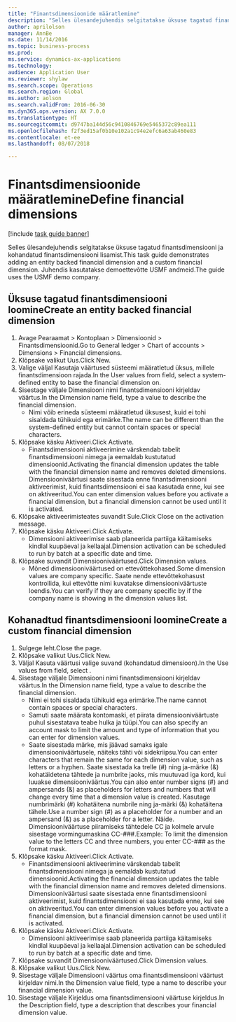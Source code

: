 ```yaml
--- 
title: "Finantsdimensioonide määratlemine"
description: "Selles ülesandejuhendis selgitatakse üksuse tagatud finantsdimensiooni ja kohandatud finantsdimensiooni lisamist."
author: aprilolson
manager: AnnBe
ms.date: 11/14/2016
ms.topic: business-process
ms.prod: 
ms.service: dynamics-ax-applications
ms.technology: 
audience: Application User
ms.reviewer: shylaw
ms.search.scope: Operations
ms.search.region: Global
ms.author: aolson
ms.search.validFrom: 2016-06-30
ms.dyn365.ops.version: AX 7.0.0
ms.translationtype: HT
ms.sourcegitcommit: d9747ba144d56c9410846769e5465372c89ea111
ms.openlocfilehash: f2f3ed15af0b10e102a1c94e2efc6a63ab460e83
ms.contentlocale: et-ee
ms.lasthandoff: 08/07/2018

---
```

# <a name="define-financial-dimensions"></a><span data-ttu-id="57d6f-103">Finantsdimensioonide määratlemine</span><span class="sxs-lookup"><span data-stu-id="57d6f-103">Define financial dimensions</span></span>

[!include [task guide banner](../../includes/task-guide-banner.md)]

<span data-ttu-id="57d6f-104">Selles ülesandejuhendis selgitatakse üksuse tagatud finantsdimensiooni ja kohandatud finantsdimensiooni lisamist.</span><span class="sxs-lookup"><span data-stu-id="57d6f-104">This task guide demonstrates adding an entity backed financial dimension and a custom financial dimension.</span></span>  <span data-ttu-id="57d6f-105">Juhendis kasutatakse demoettevõtte USMF andmeid.</span><span class="sxs-lookup"><span data-stu-id="57d6f-105">The guide uses the USMF demo company.</span></span>


## <a name="create-an-entity-backed-financial-dimension"></a><span data-ttu-id="57d6f-106">Üksuse tagatud finantsdimensiooni loomine</span><span class="sxs-lookup"><span data-stu-id="57d6f-106">Create an entity backed financial dimension</span></span>
1. <span data-ttu-id="57d6f-107">Avage Pearaamat > Kontoplaan > Dimensioonid > Finantsdimensioonid.</span><span class="sxs-lookup"><span data-stu-id="57d6f-107">Go to General ledger > Chart of accounts > Dimensions > Financial dimensions.</span></span>
2. <span data-ttu-id="57d6f-108">Klõpsake valikut Uus.</span><span class="sxs-lookup"><span data-stu-id="57d6f-108">Click New.</span></span>
3. <span data-ttu-id="57d6f-109">Valige väljal Kasutaja väärtused süsteemi määratletud üksus, millele finantsdimensioon rajada.</span><span class="sxs-lookup"><span data-stu-id="57d6f-109">In the User values from field, select a system-defined entity to base the financial dimension on.</span></span> 
4. <span data-ttu-id="57d6f-110">Sisestage väljale Dimensiooni nimi finantsdimensiooni kirjeldav väärtus.</span><span class="sxs-lookup"><span data-stu-id="57d6f-110">In the Dimension name field, type a value to describe the financial dimension.</span></span>
    * <span data-ttu-id="57d6f-111">Nimi võib erineda süsteemi määratletud üksusest, kuid ei tohi sisaldada tühikuid ega erimärke.</span><span class="sxs-lookup"><span data-stu-id="57d6f-111">The name can be different than the system-defined entity but cannot contain spaces or special characters.</span></span>  
5. <span data-ttu-id="57d6f-112">Klõpsake käsku Aktiveeri.</span><span class="sxs-lookup"><span data-stu-id="57d6f-112">Click Activate.</span></span>
    * <span data-ttu-id="57d6f-113">Finantsdimensiooni aktiveerimine värskendab tabelit finantsdimensiooni nimega ja eemaldab kustutatud dimensioonid.</span><span class="sxs-lookup"><span data-stu-id="57d6f-113">Activating the financial dimension updates the table with the financial dimension name and removes deleted dimensions.</span></span> <span data-ttu-id="57d6f-114">Dimensiooniväärtusi saate sisestada enne finantsdimensiooni aktiveerimist, kuid finantsdimensiooni ei saa kasutada enne, kui see on aktiveeritud.</span><span class="sxs-lookup"><span data-stu-id="57d6f-114">You can enter dimension values before you activate a financial dimension, but a financial dimension cannot be used until it is activated.</span></span>  
6. <span data-ttu-id="57d6f-115">Klõpsake aktiveerimisteates suvandit Sule.</span><span class="sxs-lookup"><span data-stu-id="57d6f-115">Click Close on the activation message.</span></span>
7. <span data-ttu-id="57d6f-116">Klõpsake käsku Aktiveeri.</span><span class="sxs-lookup"><span data-stu-id="57d6f-116">Click Activate.</span></span>
    * <span data-ttu-id="57d6f-117">Dimensiooni aktiveerimise saab planeerida partiiga käitamiseks kindlal kuupäeval ja kellaajal.</span><span class="sxs-lookup"><span data-stu-id="57d6f-117">Dimension activation can be scheduled to run by batch at a specific date and time.</span></span>  
8. <span data-ttu-id="57d6f-118">Klõpsake suvandit Dimensiooniväärtused.</span><span class="sxs-lookup"><span data-stu-id="57d6f-118">Click Dimension values.</span></span>
    * <span data-ttu-id="57d6f-119">Mõned dimensiooniväärtused on ettevõttekohased.</span><span class="sxs-lookup"><span data-stu-id="57d6f-119">Some dimension values are company specific.</span></span> <span data-ttu-id="57d6f-120">Saate nende ettevõttekohasust kontrollida, kui ettevõtte nimi kuvatakse dimensiooniväärtuste loendis.</span><span class="sxs-lookup"><span data-stu-id="57d6f-120">You can verify if they are company specific by if the company name is showing in the dimension values list.</span></span>  

## <a name="create-a-custom-financial-dimension"></a><span data-ttu-id="57d6f-121">Kohanadtud finantsdimensiooni loomine</span><span class="sxs-lookup"><span data-stu-id="57d6f-121">Create a custom financial dimension</span></span>
1. <span data-ttu-id="57d6f-122">Sulgege leht.</span><span class="sxs-lookup"><span data-stu-id="57d6f-122">Close the page.</span></span>
2. <span data-ttu-id="57d6f-123">Klõpsake valikut Uus.</span><span class="sxs-lookup"><span data-stu-id="57d6f-123">Click New.</span></span>
3. <span data-ttu-id="57d6f-124">Väljal Kasuta väärtusi valige suvand <Custom dimension> (kohandatud dimensioon).</span><span class="sxs-lookup"><span data-stu-id="57d6f-124">In the Use values from field, select <Custom dimension>.</span></span>
4. <span data-ttu-id="57d6f-125">Sisestage väljale Dimensiooni nimi finantsdimensiooni kirjeldav väärtus.</span><span class="sxs-lookup"><span data-stu-id="57d6f-125">In the Dimension name field, type a value to describe the financial dimension.</span></span>
    * <span data-ttu-id="57d6f-126">Nimi ei tohi sisaldada tühikuid ega erimärke.</span><span class="sxs-lookup"><span data-stu-id="57d6f-126">The name cannot contain spaces or special characters.</span></span>  
    * <span data-ttu-id="57d6f-127">Samuti saate määrata kontomaski, et piirata dimensiooniväärtuste puhul sisestatava teabe hulka ja tüüpi.</span><span class="sxs-lookup"><span data-stu-id="57d6f-127">You can also specify an account mask to limit the amount and type of information that you can enter for dimension values.</span></span>   
    * <span data-ttu-id="57d6f-128">Saate sisestada märke, mis jäävad samaks igale dimensiooniväärtusele, näiteks tähti või sidekriipsu.</span><span class="sxs-lookup"><span data-stu-id="57d6f-128">You can enter characters that remain the same for each dimension value, such as letters or a hyphen.</span></span> <span data-ttu-id="57d6f-129">Saate sisestada ka trelle (#) ning ja-märke (&) kohatäidetena tähtede ja numbrite jaoks, mis muutuvad iga kord, kui luuakse dimensiooniväärtus.</span><span class="sxs-lookup"><span data-stu-id="57d6f-129">You can also enter number signs (#) and ampersands (&) as placeholders for letters and numbers that will change every time that a dimension value is created.</span></span> <span data-ttu-id="57d6f-130">Kasutage numbrimärki (#) kohatäitena numbrile ning ja-märki (&) kohatäitena tähele.</span><span class="sxs-lookup"><span data-stu-id="57d6f-130">Use a number sign (#) as a placeholder for a number and an ampersand (&) as a placeholder for a letter.</span></span>  <span data-ttu-id="57d6f-131">Näide. Dimensiooniväärtuse piiramiseks tähtedele CC ja kolmele arvule sisestage vormingumaskina CC-###.</span><span class="sxs-lookup"><span data-stu-id="57d6f-131">Example: To limit the dimension value to the letters CC and three numbers, you enter CC-### as the format mask.</span></span>  
5. <span data-ttu-id="57d6f-132">Klõpsake käsku Aktiveeri.</span><span class="sxs-lookup"><span data-stu-id="57d6f-132">Click Activate.</span></span>
    * <span data-ttu-id="57d6f-133">Finantsdimensiooni aktiveerimine värskendab tabelit finantsdimensiooni nimega ja eemaldab kustutatud dimensioonid.</span><span class="sxs-lookup"><span data-stu-id="57d6f-133">Activating the financial dimension updates the table with the financial dimension name and removes deleted dimensions.</span></span> <span data-ttu-id="57d6f-134">Dimensiooniväärtusi saate sisestada enne finantsdimensiooni aktiveerimist, kuid finantsdimensiooni ei saa kasutada enne, kui see on aktiveeritud.</span><span class="sxs-lookup"><span data-stu-id="57d6f-134">You can enter dimension values before you activate a financial dimension, but a financial dimension cannot be used until it is activated.</span></span>  
6. <span data-ttu-id="57d6f-135">Klõpsake käsku Aktiveeri.</span><span class="sxs-lookup"><span data-stu-id="57d6f-135">Click Activate.</span></span>
    * <span data-ttu-id="57d6f-136">Dimensiooni aktiveerimise saab planeerida partiiga käitamiseks kindlal kuupäeval ja kellaajal.</span><span class="sxs-lookup"><span data-stu-id="57d6f-136">Dimension activation can be scheduled to run by batch at a specific date and time.</span></span>  
7. <span data-ttu-id="57d6f-137">Klõpsake suvandit Dimensiooniväärtused.</span><span class="sxs-lookup"><span data-stu-id="57d6f-137">Click Dimension values.</span></span>
8. <span data-ttu-id="57d6f-138">Klõpsake valikut Uus.</span><span class="sxs-lookup"><span data-stu-id="57d6f-138">Click New.</span></span>
9. <span data-ttu-id="57d6f-139">Sisestage väljale Dimensiooni väärtus oma finantsdimensiooni väärtust kirjeldav nimi.</span><span class="sxs-lookup"><span data-stu-id="57d6f-139">In the Dimension value field, type a name to describe your financial dimension value.</span></span>
10. <span data-ttu-id="57d6f-140">Sisestage väljale Kirjeldus oma finantsdimensiooni väärtuse kirjeldus.</span><span class="sxs-lookup"><span data-stu-id="57d6f-140">In the Description field, type a description that describes your financial dimension value.</span></span>


